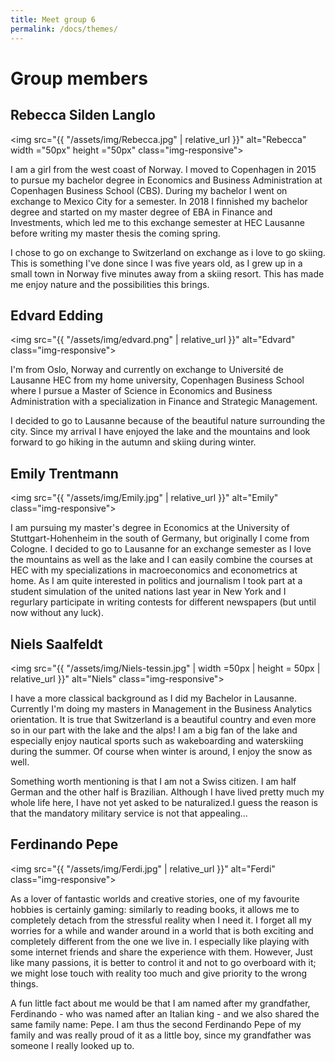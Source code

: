 ```yaml
---
title: Meet group 6
permalink: /docs/themes/
---
```


# Group members

## Rebecca Silden Langlo 
<img src="{{ "/assets/img/Rebecca.jpg" | relative_url }}" alt="Rebecca" width ="50px" height ="50px" class="img-responsive">

I am a girl from the west coast of Norway. I moved to Copenhagen in 2015 to pursue my bachelor degree in Economics and Business Administration at Copenhagen Business School (CBS). During my bachelor I went on exchange to Mexico City for a semester. In 2018 I finnished my bachelor degree and started on my master degree of EBA in  Finance and Investments, which led me to this exchange semester at HEC Lausanne before writing my master thesis the coming spring. 

I chose to go on exchange to Switzerland on exchange as i love to go skiing. This is something I've done since I was five years old, as I grew up in a small town in Norway five minutes away from a skiing resort. This has made me enjoy nature and the possibilities this brings.

## Edvard Edding
<img src="{{ "/assets/img/edvard.png" | relative_url }}" alt="Edvard" class="img-responsive">

I'm from Oslo, Norway and currently on exchange to Université de Lausanne HEC from my home university, Copenhagen Business School where I pursue a Master of Science in Economics and Business Administration with a specialization in Finance and Strategic Management.

I decided to go to Lausanne because of the beautiful nature surrounding the city. Since my arrival I have enjoyed the lake and the mountains and look forward to go hiking in the autumn and skiing during winter. 

## Emily Trentmann
<img src="{{ "/assets/img/Emily.jpg" | relative_url }}" alt="Emily" class="img-responsive">

I am pursuing my master's degree in Economics at the University of Stuttgart-Hohenheim in the south of Germany, but originally I come from Cologne. I decided to go to Lausanne for an exchange semester as I love the mountains as well as the lake and I can easily combine the courses at HEC with my specializations in macroeconomics and econometrics at home. As I am quite interested in politics and journalism I took part at a student simulation of the united nations last year in New York and I regurlary participate in writing contests for different newspapers (but until now without any luck). 

## Niels Saalfeldt
<img src="{{ "/assets/img/Niels-tessin.jpg" | width =50px | height = 50px | relative_url }}" alt="Niels" class="img-responsive">

I have a more classical background as I did my Bachelor in Lausanne. Currently I'm doing my masters in Management in the Business Analytics orientation. It is true that Switzerland is a beautiful country and even more so in our part with the lake and the alps! I am a big fan of the lake and especially enjoy nautical sports such as wakeboarding and waterskiing during the summer. Of course when winter is around, I enjoy the snow as well.

Something worth mentioning is that I am not a Swiss citizen. I am half German and the other half is Brazilian. Although I have lived pretty much my whole life here, I have not yet asked to be naturalized.I guess the reason is that the mandatory military service is not that appealing...

## Ferdinando Pepe
<img src="{{ "/assets/img/Ferdi.jpg" | relative_url }}" alt="Ferdi" class="img-responsive">

As a lover of fantastic worlds and creative stories, one of my favourite hobbies is certainly gaming: similarly to reading books, it allows me to completely detach from the stressful reality when I need it. I forget all my worries for a while and wander around in a world that is both exciting and completely different from the one we live in. I especially like playing with some internet friends and share the experience with them. 
However, Just like many passions, it is better to control it and not to go overboard with it; we might lose touch with reality too much and give priority to the wrong things.

A fun little fact about me would be that I am named after my grandfather, Ferdinando - who was named after an Italian king  - and we also shared the same family name: Pepe. I am thus the second Ferdinando Pepe of my family and was really proud of it as a little boy, since my grandfather was someone I really looked up to.
